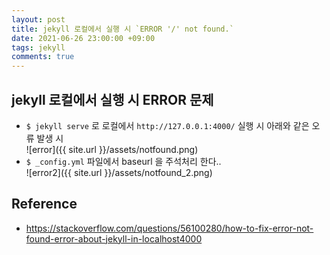 ```yaml
---
layout: post
title: jekyll 로컬에서 실행 시 `ERROR '/' not found.`
date: 2021-06-26 23:00:00 +09:00
tags: jekyll
comments: true
---
```


## jekyll 로컬에서 실행 시 ERROR 문제
- `$ jekyll serve` 로 로컬에서 `http://127.0.0.1:4000/` 실행 시 아래와 같은 오류 발생 시    
  ![error]({{ site.url }}/assets/notfound.png)
- `$ _config.yml` 파일에서 baseurl 을 주석처리 한다..    
  ![error2]({{ site.url }}/assets/notfound_2.png)

##  Reference
- <https://stackoverflow.com/questions/56100280/how-to-fix-error-not-found-error-about-jekyll-in-localhost4000>
